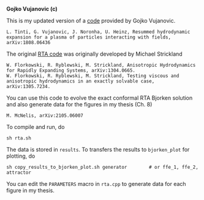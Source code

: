 **Gojko Vujanovic (c)**

This is my updated version of a [code](https://github.com/gvujan/Boltzmann_equation_solver_w_RTA_and_Bjorken_sym) provided by Gojko Vujanovic.

	L. Tinti, G. Vujanovic, J. Noronha, U. Heinz, Resummed hydrodynamic expansion for a plasma of particles interacting with fields, arXiv:1808.06436

The original [RTA code](http://personal.kent.edu/~mstrick6/code/) was originally developed by Michael Strickland

	W. Florkowski, R. Ryblewski, M. Strickland, Anisotropic Hydrodynamics for Rapidly Expanding Systems, arXiv:1304.0665.
	W. Florkowski, R. Ryblewski, M. Strickland, Testing viscous and anisotropic hydrodynamics in an exactly solvable case, arXiv:1305.7234.

You can use this code to evolve the exact conformal RTA Bjorken solution and also generate data for the figures in my thesis (Ch. 8)

	M. McNelis, arXiv:2105.06007

To compile and run, do

	sh rta.sh

The data is stored in `results`. To transfers the results to `bjorken_plot` for plotting, do

	sh copy_results_to_bjorken_plot.sh generator		# or ffe_1, ffe_2, attractor

You can edit the `PARAMETERS` macro in `rta.cpp` to generate data for each figure in my thesis.

